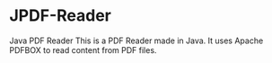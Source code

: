 # JPDF-Reader
Java PDF Reader
This is a PDF Reader made in Java.
It uses Apache PDFBOX to read content from PDF files.
